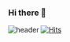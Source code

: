 ### Hi there 👋
![header](https://capsule-render.vercel.app/api?type=wave&color=auto&height=300&section=header&text=capsule%20render&fontSize=90)
[![Hits](https://hits.seeyoufarm.com/api/count/incr/badge.svg?url=https%3A%2F%2Fgithub.com%2Ftlagmltjq11&count_bg=%2379C83D&title_bg=%23555555&icon=ello.svg&icon_color=%23FFFA00&title=hits&edge_flat=false)](https://hits.seeyoufarm.com)
<!--
**tlagmltjq11/tlagmltjq11** is a ✨ _special_ ✨ repository because its `README.md` (this file) appears on your GitHub profile.

Here are some ideas to get you started:

- 🔭 I’m currently working on ...
- 🌱 I’m currently learning ...
- 👯 I’m looking to collaborate on ...
- 🤔 I’m looking for help with ...
- 💬 Ask me about ...
- 📫 How to reach me: ...
- 😄 Pronouns: ...
- ⚡ Fun fact: ...
-->
